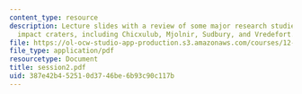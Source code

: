 ```yaml
---
content_type: resource
description: Lecture slides with a review of some major research studies of terrestrial
  impact craters, including Chicxulub, Mjolnir, Sudbury, and Vredefort.
file: https://ol-ocw-studio-app-production.s3.amazonaws.com/courses/12-091-basics-of-impact-cratering-geological-geophysical-geochemical-environmental-studies-of-some-impact-craters-of-the-earth-january-iap-2008/387e42b452510d3746be6b93c90c117b_session2.pdf
file_type: application/pdf
resourcetype: Document
title: session2.pdf
uid: 387e42b4-5251-0d37-46be-6b93c90c117b
---
```

